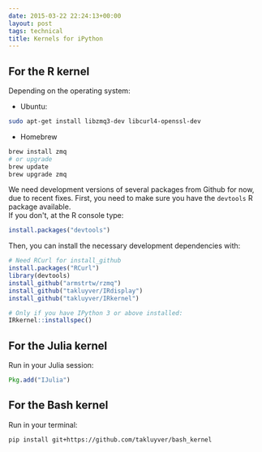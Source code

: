 ```yaml
---
date: 2015-03-22 22:24:13+00:00
layout: post
tags: technical
title: Kernels for iPython
---
```


## For the R kernel

Depending on the operating system:

- Ubuntu:

~~~sh
sudo apt-get install libzmq3-dev libcurl4-openssl-dev
~~~

- Homebrew

~~~sh
brew install zmq
# or upgrade
brew update
brew upgrade zmq
~~~

We need development versions of several packages from Github for now, due to recent fixes. First, you need to make sure you have the `devtools` R package available.  
If you don't, at the R console type:

~~~r
install.packages("devtools")
~~~


Then, you can install the necessary development dependencies with:

~~~r
# Need RCurl for install_github
install.packages("RCurl")
library(devtools)
install_github("armstrtw/rzmq")
install_github("takluyver/IRdisplay")
install_github("takluyver/IRkernel")

# Only if you have IPython 3 or above installed:
IRkernel::installspec()
~~~



## For the Julia kernel


Run in your Julia session:

~~~julia
Pkg.add("IJulia")
~~~

## For the Bash kernel


Run in your terminal:

~~~sh
pip install git+https://github.com/takluyver/bash_kernel
~~~
